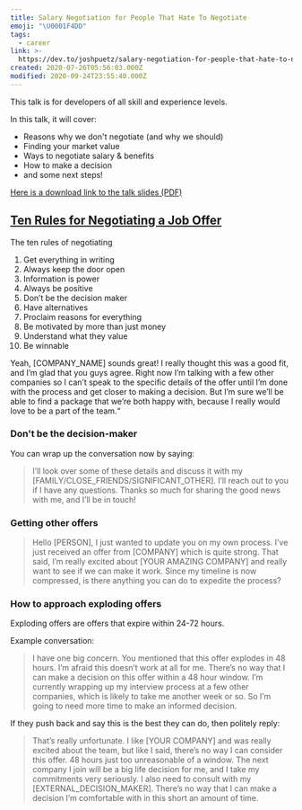```yaml
---
title: Salary Negotiation for People That Hate To Negotiate
emoji: "\U0001F4DD"
tags:
  - career
link: >-
  https://dev.to/joshpuetz/salary-negotiation-for-people-that-hate-to-negotiate-with-josh-puetz-1f76
created: 2020-07-26T05:56:03.000Z
modified: 2020-09-24T23:55:40.000Z
---
```


This talk is for developers of all skill and experience levels.

In this talk, it will cover:

- Reasons why we don't negotiate (and why we should)
- Finding your market value
- Ways to negotiate salary & benefits
- How to make a decision
- and some next steps!

[Here is a download link to the talk slides (PDF)](https://drive.google.com/file/d/1zSMvjt3x32Vy7g5ieKVy8CJncgE8Rlo_/view?usp=sharing)

## [Ten Rules for Negotiating a Job Offer](https://haseebq.com/my-ten-rules-for-negotiating-a-job-offer/)

The ten rules of negotiating

1. Get everything in writing
2. Always keep the door open
3. Information is power
4. Always be positive
5. Don’t be the decision maker
6. Have alternatives
7. Proclaim reasons for everything
8. Be motivated by more than just money
9. Understand what they value
10. Be winnable

Yeah, [COMPANY_NAME] sounds great! I really thought this was a good fit, and I’m glad that you guys agree. Right now I’m talking with a few other companies so I can’t speak to the specific details of the offer until I’m done with the process and get closer to making a decision. But I’m sure we’ll be able to find a package that we’re both happy with, because I really would love to be a part of the team.“

### Don't be the decision-maker

You can wrap up the conversation now by saying:

> I’ll look over some of these details and discuss it with my [FAMILY/CLOSE_FRIENDS/SIGNIFICANT_OTHER]. I’ll reach out to you if I have any questions. Thanks so much for sharing the good news with me, and I’ll be in touch!

### Getting other offers

> Hello [PERSON], I just wanted to update you on my own process. I’ve just received an offer from [COMPANY] which is quite strong. That said, I’m really excited about [YOUR AMAZING COMPANY] and really want to see if we can make it work. Since my timeline is now compressed, is there anything you can do to expedite the process?

### How to approach exploding offers

Exploding offers are offers that expire within 24-72 hours.

Example conversation:

> I have one big concern. You mentioned that this offer explodes in 48 hours. I’m afraid this doesn’t work at all for me. There’s no way that I can make a decision on this offer within a 48 hour window. I’m currently wrapping up my interview process at a few other companies, which is likely to take me another week or so. So I’m going to need more time to make an informed decision.

If they push back and say this is the best they can do, then politely reply:

> That’s really unfortunate. I like [YOUR COMPANY] and was really excited about the team, but like I said, there’s no way I can consider this offer. 48 hours just too unreasonable of a window. The next company I join will be a big life decision for me, and I take my commitments very seriously. I also need to consult with my [EXTERNAL_DECISION_MAKER]. There’s no way that I can make a decision I’m comfortable with in this short an amount of time.
